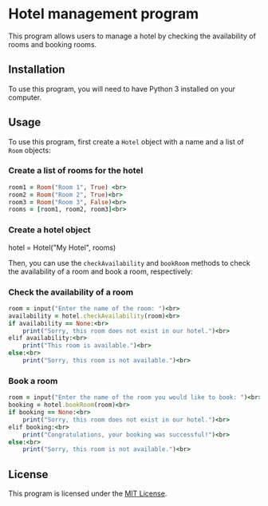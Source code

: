 # Hotel management program

This program allows users to manage a hotel by checking the availability of rooms and booking rooms.

## Installation

To use this program, you will need to have Python 3 installed on your computer.

## Usage

To use this program, first create a `Hotel` object with a name and a list of `Room` objects:

### Create a list of rooms for the hotel
```ruby
room1 = Room("Room 1", True) <br>
room2 = Room("Room 2", True)<br>
room3 = Room("Room 3", False)<br>
rooms = [room1, room2, room3]<br>
```
### Create a hotel object
hotel = Hotel("My Hotel", rooms)<br>

Then, you can use the `checkAvailability` and `bookRoom` methods to check the availability of a room and book a room, respectively:<br>

### Check the availability of a room
```ruby
room = input("Enter the name of the room: ")<br>
availability = hotel.checkAvailability(room)<br>
if availability == None:<br>
    print("Sorry, this room does not exist in our hotel.")<br>
elif availability:<br>
    print("This room is available.")<br>
else:<br>
    print("Sorry, this room is not available.")<br>
```
### Book a room
```ruby
room = input("Enter the name of the room you would like to book: ")<br>
booking = hotel.bookRoom(room)<br>
if booking == None:<br>
    print("Sorry, this room does not exist in our hotel.")<br>
elif booking:<br>
    print("Congratulations, your booking was successful!")<br>
else:<br>
    print("Sorry, this room is not available.")<br>

```
## License

This program is licensed under the [MIT License](/LICENSE).
